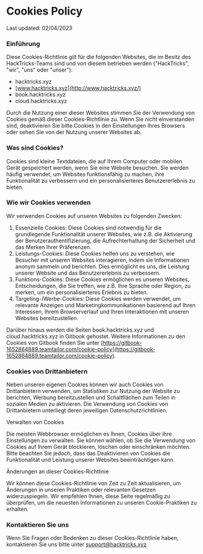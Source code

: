 # Cookies Policy

Last updated: 02/04/2023

### Einführung

Diese Cookies-Richtlinie gilt für die folgenden Websites, die im Besitz des HackTricks-Teams sind und von diesem betrieben werden ("HackTricks", "wir", "uns" oder "unser"):

* hacktricks.xyz
* [www.hacktricks.xyz](http://www.hacktricks.xyz/)
* book.hacktricks.xyz
* cloud.hacktricks.xyz

Durch die Nutzung einer dieser Websites stimmen Sie der Verwendung von Cookies gemäß dieser Cookies-Richtlinie zu. Wenn Sie nicht einverstanden sind, deaktivieren Sie bitte Cookies in den Einstellungen Ihres Browsers oder sehen Sie von der Nutzung unserer Websites ab.

### Was sind Cookies?

Cookies sind kleine Textdateien, die auf Ihrem Computer oder mobilen Gerät gespeichert werden, wenn Sie eine Website besuchen. Sie werden häufig verwendet, um Websites funktionsfähig zu machen, ihre Funktionalität zu verbessern und ein personalisierteres Benutzererlebnis zu bieten.

### Wie wir Cookies verwenden

Wir verwenden Cookies auf unseren Websites zu folgenden Zwecken:

1. Essenzielle Cookies: Diese Cookies sind notwendig für die grundlegende Funktionalität unserer Websites, wie z.B. die Aktivierung der Benutzerauthentifizierung, die Aufrechterhaltung der Sicherheit und das Merken Ihrer Präferenzen.
2. Leistungs-Cookies: Diese Cookies helfen uns zu verstehen, wie Besucher mit unseren Websites interagieren, indem sie Informationen anonym sammeln und berichten. Dies ermöglicht es uns, die Leistung unserer Website und das Benutzererlebnis zu verbessern.
3. Funktions-Cookies: Diese Cookies ermöglichen es unseren Websites, Entscheidungen, die Sie treffen, wie z.B. Ihre Sprache oder Region, zu merken, um ein personalisierteres Erlebnis zu bieten.
4. Targeting-/Werbe-Cookies: Diese Cookies werden verwendet, um relevante Anzeigen und Marketingkommunikationen basierend auf Ihren Interessen, Ihrem Browserverlauf und Ihren Interaktionen mit unseren Websites bereitzustellen.

Darüber hinaus werden die Seiten book.hacktricks.xyz und cloud.hacktricks.xyz in Gitbook gehostet. Weitere Informationen zu den Cookies von Gitbook finden Sie unter [https://gitbook-1652864889.teamtailor.com/cookie-policy](https://gitbook-1652864889.teamtailor.com/cookie-policy).

### Cookies von Drittanbietern

Neben unseren eigenen Cookies können wir auch Cookies von Drittanbietern verwenden, um Statistiken zur Nutzung der Website zu berichten, Werbung bereitzustellen und Schaltflächen zum Teilen in sozialen Medien zu aktivieren. Die Verwendung von Cookies von Drittanbietern unterliegt deren jeweiligen Datenschutzrichtlinien.

Verwalten von Cookies

Die meisten Webbrowser ermöglichen es Ihnen, Cookies über ihre Einstellungen zu verwalten. Sie können wählen, ob Sie die Verwendung von Cookies auf Ihrem Gerät blockieren, löschen oder einschränken möchten. Bitte beachten Sie jedoch, dass das Deaktivieren von Cookies die Funktionalität und Leistung unserer Websites beeinträchtigen kann.

Änderungen an dieser Cookies-Richtlinie

Wir können diese Cookies-Richtlinie von Zeit zu Zeit aktualisieren, um Änderungen in unseren Praktiken oder relevanten Gesetzen widerzuspiegeln. Wir empfehlen Ihnen, diese Seite regelmäßig zu überprüfen, um die neuesten Informationen zu unseren Cookie-Praktiken zu erhalten.

### Kontaktieren Sie uns

Wenn Sie Fragen oder Bedenken zu dieser Cookies-Richtlinie haben, kontaktieren Sie uns bitte unter [support@hacktricks.xyz](mailto:support@hacktricks.xyz)
